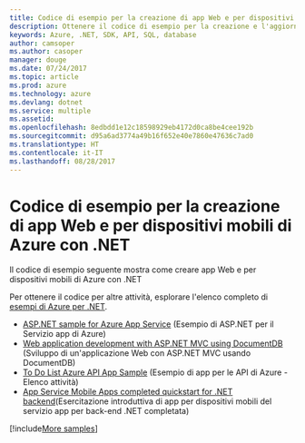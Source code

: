 ```yaml
---
title: Codice di esempio per la creazione di app Web e per dispositivi mobili di Azure con .NET
description: Ottenere il codice di esempio per la creazione e l'aggiornamento di App Web di Azure con .NET
keywords: Azure, .NET, SDK, API, SQL, database
author: camsoper
ms.author: casoper
manager: douge
ms.date: 07/24/2017
ms.topic: article
ms.prod: azure
ms.technology: azure
ms.devlang: dotnet
ms.service: multiple
ms.assetid: 
ms.openlocfilehash: 8edbdd1e12c18598929eb4172d0ca8be4cee192b
ms.sourcegitcommit: d95a6ad3774a49b16f652e40e7860e47636c7ad0
ms.translationtype: HT
ms.contentlocale: it-IT
ms.lasthandoff: 08/28/2017
---
```

# <a name="sample-code-for-building-azure-web-and-mobile-apps-with-net"></a>Codice di esempio per la creazione di app Web e per dispositivi mobili di Azure con .NET

Il codice di esempio seguente mostra come creare app Web e per dispositivi mobili di Azure con .NET

Per ottenere il codice per altre attività, esplorare l'elenco completo di [esempi di Azure per .NET](https://azure.microsoft.com/resources/samples/?platform=dotnet&view=azure-dotnet).

- [ASP.NET sample for Azure App Service](https://azure.microsoft.com/en-us/resources/samples/app-service-web-dotnet-get-started/) (Esempio di ASP.NET per il Servizio app di Azure)
- [Web application development with ASP.NET MVC using DocumentDB](https://azure.microsoft.com/en-us/resources/samples/documentdb-dotnet-todo-app/
) (Sviluppo di un'applicazione Web con ASP.NET MVC usando DocumentDB)
- [To Do List Azure API App Sample](https://azure.microsoft.com/en-us/resources/samples/app-service-api-dotnet-todo-list/?cdn=disable) (Esempio di app per le API di Azure - Elenco attività)
- [App Service Mobile Apps completed quickstart for .NET backend](https://azure.microsoft.com/en-us/resources/samples/app-service-mobile-dotnet-backend-quickstart/)(Esercitazione introduttiva di app per dispositivi mobili del servizio app per back-end .NET completata)


[!include[More samples](includes/more-samples.md)]
